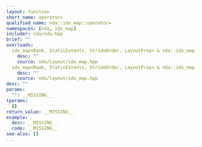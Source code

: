 ```yaml
---
layout: function
short_name: operator=
qualified_name: nda::idx_map::operator=
namespaces: [nda, idx_map]
includer: nda/nda.hpp
brief: ""
overloads:
  idx_map<Rank, StaticExtents, StrideOrder, LayoutProp> & nda::idx_map::operator=(const idx_map<Rank, StaticExtents, StrideOrder, LayoutProp> & ):
    desc: ""
    source: nda/layout/idx_map.hpp
  idx_map<Rank, StaticExtents, StrideOrder, LayoutProp> & nda::idx_map::operator=(idx_map<Rank, StaticExtents, StrideOrder, LayoutProp> && ):
    desc: ""
    source: nda/layout/idx_map.hpp
desc: ""
params:
  "": __MISSING__
tparams:
  {}
return_value: __MISSING__
example:
  desc: __MISSING__
  code: __MISSING__
see-also: []
...
```


